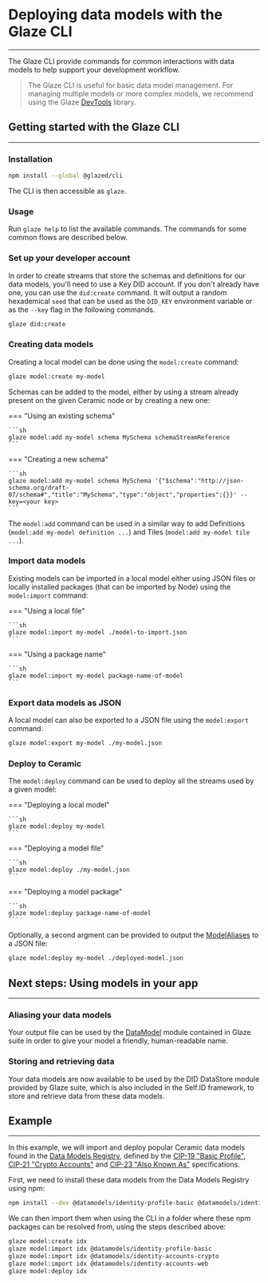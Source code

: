 # **Deploying data models with the Glaze CLI**

---

The Glaze CLI provide commands for common interactions with data models to help support your development workflow.

> The Glaze CLI is useful for basic data model management. For managing multiple models or more complex models, we recommend using the Glaze [DevTools](development.md) library.

## **Getting started with the Glaze CLI**

---

### **Installation**

```sh
npm install --global @glazed/cli
```

The CLI is then accessible as `glaze`.

### **Usage**

Run `glaze help` to list the available commands. The commands for some common flows are described below.

### **Set up your developer account**

In order to create streams that store the schemas and definitions for our data models, you'll need to use a Key DID account. If you don't already have one, you can use the `did:create` command. It will output a random hexademical `seed` that can be used as the `DID_KEY` environment variable or as the `--key` flag in the following commands.

```sh
glaze did:create
```

### **Creating data models**

Creating a local model can be done using the `model:create` command:

```sh
glaze model:create my-model
```

Schemas can be added to the model, either by using a stream already present on the given Ceramic node or by creating a new one:

=== "Using an existing schema"

    ```sh
    glaze model:add my-model schema MySchema schemaStreamReference
    ```

=== "Creating a new schema"

    ```sh
    glaze model:add my-model schema MySchema '{"$schema":"http://json-schema.org/draft-07/schema#","title":"MySchema","type":"object","properties":{}}' --key=<your key>
    ```

The `model:add` command can be used in a similar way to add Definitions (`model:add my-model definition ...`) and Tiles (`model:add my-model tile ...`).

### **Import data models**

Existing models can be imported in a local model either using JSON files or locally installed packages (that can be imported by Node) using the `model:import` command:

=== "Using a local file"

    ```sh
    glaze model:import my-model ./model-to-import.json
    ```

=== "Using a package name"

    ```sh
    glaze model:import my-model package-name-of-model
    ```

### **Export data models as JSON**

A local model can also be exported to a JSON file using the `model:export` command:

```sh
glaze model:export my-model ./my-model.json
```

### **Deploy to Ceramic**

The `model:deploy` command can be used to deploy all the streams used by a given model:

=== "Deploying a local model"

    ```sh
    glaze model:deploy my-model
    ```

=== "Deploying a model file"

    ```sh
    glaze model:deploy ./my-model.json
    ```

=== "Deploying a model package"

    ```sh
    glaze model:deploy package-name-of-model
    ```

Optionally, a second argment can be provided to output the [ModelAliases](datamodel.md) to a JSON file:

```sh
glaze model:deploy my-model ./deployed-model.json
```

## **Next steps: Using models in your app**

---

### **Aliasing your data models**

Your output file can be used by the [DataModel](datamodel.md#usage) module contained in Glaze suite in order to give your model a friendly, human-readable name.

### **Storing and retrieving data**

Your data models are now available to be used by the DID DataStore module provided by Glaze suite, which is also included in the Self.ID framework, to store and retrieve data from these data models.

## **Example**

---

In this example, we will import and deploy popular Ceramic data models found in the [Data Models Registry](../../docs/advanced/standards/data-models/data-model-universe.md), defined by the [CIP-19 "Basic Profile"](https://github.com/ceramicnetwork/CIP/blob/main/CIPs/CIP-19/CIP-19.md), [CIP-21 "Crypto Accounts"](https://github.com/ceramicnetwork/CIP/blob/main/CIPs/CIP-21/CIP-21.md) and [CIP-23 "Also Known As"](https://github.com/ceramicnetwork/CIP/blob/main/CIPs/CIP-23/CIP-23.md) specifications.

First, we need to install these data models from the Data Models Registry using npm:

```sh
npm install --dev @datamodels/identity-profile-basic @datamodels/identity-accounts-crypto @datamodels/identity-accounts-web
```

We can then import them when using the CLI in a folder where these npm packages can be resolved from, using the steps described above:

```sh
glaze model:create idx
glaze model:import idx @datamodels/identity-profile-basic
glaze model:import idx @datamodels/identity-accounts-crypto
glaze model:import idx @datamodels/identity-accounts-web
glaze model:deploy idx
```
